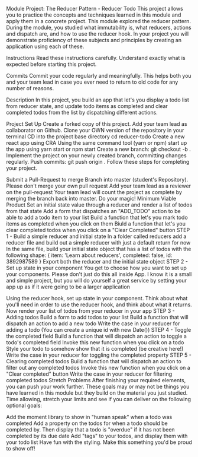 Module Project: The Reducer Pattern - Reducer Todo
This project allows you to practice the concepts and techniques learned in this module and apply them in a concrete project. This module explored the reducer pattern. During the module, you studied what immutability is, what reducers, actions and dispatch are, and how to use the reducer hook. In your project you will demonstrate proficiency of these subjects and principles by creating an application using each of these.

Instructions
Read these instructions carefully. Understand exactly what is expected before starting this project.

Commits
Commit your code regularly and meaningfully. This helps both you and your team lead in case you ever need to return to old code for any number of reasons.

Description
In this project, you build an app that let's you display a todo list from reducer state, and update todo items as completed and clear completed todos from the list by dispatching different actions.

Project Set Up
 Create a forked copy of this project.
 Add your team lead as collaborator on Github.
 Clone your OWN version of the repository in your terminal
 CD into the project base directory cd reducer-todo
 Create a new react app using CRA
 Using the same command tool (yarn or npm) start up the app using yarn start or npm start
 Create a new branch: git checkout -b <firstName-lastName>.
 Implement the project on your newly created <firstName-lastName> branch, committing changes regularly.
 Push commits: git push origin <firstName-lastName>.
Follow these steps for completing your project.

 Submit a Pull-Request to merge Branch into master (student's Repository). Please don't merge your own pull request
 Add your team lead as a reviewer on the pull-request
 Your team lead will count the project as complete by merging the branch back into master.
 Do your magic!
Minimum Viable Product
Set an initial state value through a reducer and render a list of todos from that state
Add a form that dispatches an "ADD_TODO" action to be able to add a todo item to your list
Build a function that let's you mark todo items as completed when you click on them
Biuld a function that let's you clear completed todos when you click on a "Clear Completed" button
STEP 1 - Build a simple reducer and initial state
In a folder called reducers add a reducer file and build out a simple reducer with just a default return for now
In the same file, build your initial state object that has a list of todos with the following shape:
{
  item: 'Learn about reducers',
  completed: false,
  id: 3892987589
}
Export both the reducer and the initial state object
STEP 2 - Set up state in your component
You get to choose how you want to set up your components. Please don't just do this all inside App. I know it is a small and simple project, but you will do yourself a great service by setting your app up as if it were going to be a larger application

Using the reducer hook, set up state in your component. Think about what you'll need in order to use the reducer hook, and think about what it returns.
Now render your list of todos from your reducer in your app
STEP 3 - Adding todos
Build a form to add todos to your list
Build a function that will dispatch an action to add a new todo
Write the case in your reducer for adding a todo (You can create a unique id with new Date())
STEP 4 - Toggle the completed field
Build a function that will dispatch an action to toggle a todo's completed field
Invoke this new function when you click on a todo
Style your todo to somehow show that it is completed (be creative here!)
Write the case in your reducer for toggling the completed property
STEP 5 - Clearing completed todos
Build a function that will dispatch an action to filter out any completed todos
Invoke this new function when you click on a "Clear completed" button
Write the case in your reducer for filtering completed todos
Stretch Problems
After finishing your required elements, you can push your work further. These goals may or may not be things you have learned in this module but they build on the material you just studied. Time allowing, stretch your limits and see if you can deliver on the following optional goals:

Add the moment library to show in "human speak" when a todo was completed
Add a property on the todos for when a todo should be completed by. Then display that a todo is "overdue" if it has not been completed by its due date
Add "tags" to your todos, and display them with your todo list
Have fun with the styling. Make this something you'd be proud to show off!
